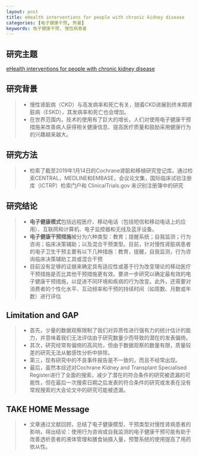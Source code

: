 ```yaml
---
layout: post
title: eHealth interventions for people with chronic kidney disease 
categories: [电子健康干预, 熊曼]
keywords: 电子健康干预, 慢性病患者
---
```



## 研究主题

[eHealth interventions for people with chronic kidney disease ](https://www.cochranelibrary.com/cdsr/doi/10.1002/14651858.CD012379.pub2/full)

## 研究背景

>* 慢性肾脏病（CKD）与高发病率和死亡有关，随着CKD进展到终末期肾脏病（ESKD），其发病率和死亡也会增加。
>* 在世界范围内，技术的使用有了巨大的增长，人们对使用电子健康干预措施来改善病人获得相关健康信息、提高医疗质量和鼓励采用健康行为的兴趣越来越大。

## 研究方法
>* 检索了截至2019年1月14日的Cochrane肾脏和移植研究登记库。通过检索CENTRAL，MEDLINE和EMBASE，会议论文集，国际临床试验注册库（ICTRP）检索门户和 ClinicalTrials.gov 来识别注册簿中的研究

## 研究结论
>* **电子健康模式**包括远程医疗、移动电话（包括短信和移动电话上的应用）、互联网和计算机、电子监控器和无线及蓝牙设备。
>* **电子健康干预措施**被分为六种类型：教育；提醒系统；自我监测；行为咨询；临床决策辅助；以及混合干预类型。目前，针对慢性肾脏病患者的电子卫生干预主要有以下几种措施：教育，提醒，自我监测，行为咨询临床决策辅助工具或混合干预
>* 目前没有足够的证据来确定具有适应性或基于行为改变理论的移动医疗干预措施是否比其他干预措施更有效。要进一步研究以确定最有效的电子健康干预措施，以促进不同环境和疾病的行为改变。此外，还需要对消费者的个性化水平、互动频率和干预的持续时间（如周数、月数或年数）进行评估

## Limitation and GAP
>* 首先，少量的数据观察限制了我们对异质性进行强有力的统计估计的能力，并意味着我们无法评估由于研究数量少而导致的潜在的发表偏倚。
>* 其次，研究经常有偏倚的高风险，但由于数据观察的数量有限，质量较差的研究无法从敏感性分析中排除。
>* 第三，现有研究中的不良事件报告是不一致的，而且不经常出现。
>* 最后，虽然本综述对Cochrane Kidney and Transplant Specialised Register进行了全面的搜索，减少了潜在的符合条件的研究被遗漏的可能性，但在最后一次搜索日期之后发表的符合条件的研究或发表在没有常规搜索的大会论文中的研究可能被遗漏。

## TAKE HOME Message
>* 文章通过文献回顾，总结了电子健康模型、干预类型对慢性肾病患者的影响，得出结论：使用行为咨询或自我监测的电子健康干预可能有助于改善透析患者的液体管理和膳食钠摄入量，预警系统的使用提高了用药依从性。
　　

